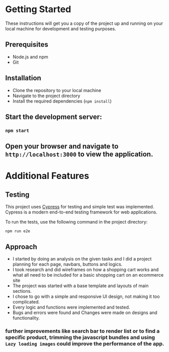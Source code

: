 # Getting Started

These instructions will get you a copy of the project up and running on your local machine for development and testing purposes.


## Prerequisites
- Node.js and npm
- Git

## Installation

- Clone the repository to your local machine
- Navigate to the project directory
- Install the required dependencies (`npm install`)


## Start the development server:
### `npm start`

## Open your browser and navigate to `http://localhost:3000` to view the application.

# Additional Features
## Testing

This project uses [Cypress](https://www.cypress.io/) for testing and simple test was implemented. Cypress is a modern end-to-end testing framework for web applications.

To run the tests, use the following command in the project directory:

`npm run e2e`

## Approach

- I started by doing an analysis on the given tasks and I did a project planning for each page, navbars, buttons and logics.
- I took research and did wireframes on how a shopping cart works and what all need to be included for a basic shopping cart on an ecommerce site
- The project was started with a base template and layouts of main sections.
- I chose to go with a simple and responsive UI design, not making it too complicated.
- Every logic and functions were implemented and tested.
- Bugs and errors were found and Changes were made on designs and functionality.

### further improvements like search bar to render list or to find a specific product, trimming the javascript bundles and using `Lazy loading images` could improve the performance of the app.

